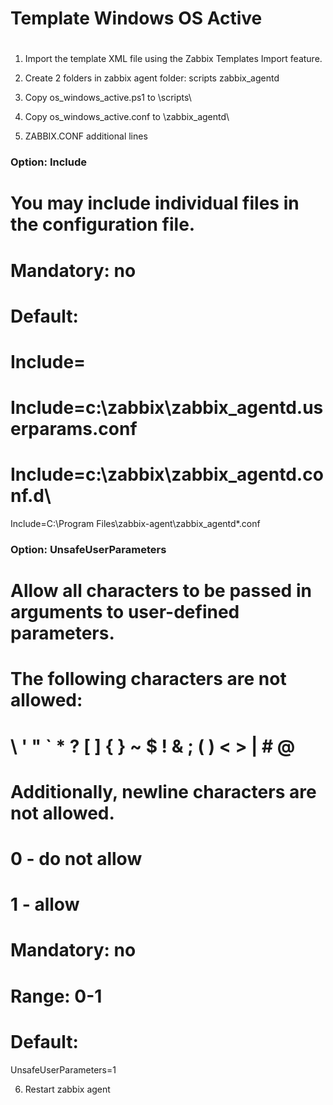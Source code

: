 #
# Template Windows OS Active
#

1. Import the template XML file using the Zabbix Templates Import feature.
2. Create 2 folders in zabbix agent folder:
scripts
zabbix_agentd

3. Copy os_windows_active.ps1 to \scripts\
4. Copy os_windows_active.conf to \zabbix_agentd\

5. ZABBIX.CONF additional lines

### Option: Include
#	You may include individual files in the configuration file.
#
# Mandatory: no
# Default:
# Include=

# Include=c:\zabbix\zabbix_agentd.userparams.conf
# Include=c:\zabbix\zabbix_agentd.conf.d\
Include=C:\Program Files\zabbix-agent\zabbix_agentd\*.conf

### Option: UnsafeUserParameters
#	Allow all characters to be passed in arguments to user-defined parameters.
#	The following characters are not allowed:
#	\ ' " ` * ? [ ] { } ~ $ ! & ; ( ) < > | # @
#	Additionally, newline characters are not allowed.
#	0 - do not allow
#	1 - allow
#
# Mandatory: no
# Range: 0-1
# Default:
UnsafeUserParameters=1


6. Restart zabbix agent